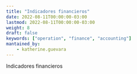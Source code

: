 ```yaml
---
title: "Indicadores financieros"
date: 2022-08-11T00:00:00-03:00
lastmod: 2022-08-11T00:00:00-03:00
weight: 8
draft: false
keywords: ["operation", "finance", "accounting"]
mantained_by:
    - katherine.guevara
---
```


Indicadores financieros
